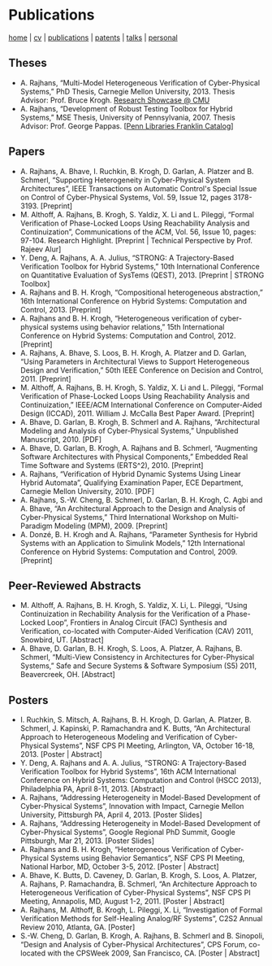 # Publications
[home](index.html) \| [cv](docs/AkshayRajhansCV.pdf) \| [publications](publications.html) \| [patents](patents.html) \| [talks](talks.html) \| [personal](personal.html)

## Theses
- A. Rajhans, “Multi-Model Heterogeneous Verification of Cyber-Physical Systems,” PhD Thesis, Carnegie Mellon University, 2013. Thesis Advisor: Prof. Bruce Krogh. [Research Showcase @ CMU](http://repository.cmu.edu/dissertations/251/)
- A. Rajhans, “Development of Robust Testing Toolbox for Hybrid Systems,” MSE Thesis, University of Pennsylvania, 2007. Thesis Advisor: Prof. George Pappas. \[[Penn Libraries Franklin Catalog](http://dla.library.upenn.edu/dla/franklin/record.html?filter.author_creator_facet.val=Rajhans%2C%20Akshay&id=FRANKLIN_4283783&)\]
## Papers
- A. Rajhans, A. Bhave, I. Ruchkin, B. Krogh, D. Garlan, A. Platzer and B. Schmerl, “Supporting Heterogeneity in Cyber-Physical System Architectures”, IEEE Transactions on Automatic Control's Special Issue on Control of Cyber-Physical Systems, Vol. 59, Issue 12, pages 3178-3193. [Preprint]
- M. Althoff, A. Rajhans, B. Krogh, S. Yaldiz, X. Li and L. Pileggi, “Formal Verification of Phase-Locked Loops Using Reachability Analysis and Continuization”, Communications of the ACM, Vol. 56, Issue 10, pages: 97-104. Research Highlight. [Preprint \| Technical Perspective by Prof. Rajeev Alur]
- Y. Deng, A. Rajhans, A. A. Julius, “STRONG: A Trajectory-Based Verification Toolbox for Hybrid Systems,” 10th International Conference on Quantitative Evaluation of SysTems (QEST), 2013. [Preprint \| STRONG Toolbox]
- A. Rajhans and B. H. Krogh, “Compositional heterogeneous abstraction,” 16th International Conference on Hybrid Systems: Computation and Control, 2013. [Preprint]
- A. Rajhans and B. H. Krogh, “Heterogeneous verification of cyber-physical systems using behavior relations,” 15th International Conference on Hybrid Systems: Computation and Control, 2012. [Preprint]
- A. Rajhans, A. Bhave, S. Loos, B. H. Krogh, A. Platzer and D. Garlan, “Using Parameters in Architectural Views to Support Heterogeneous Design and Verification,” 50th IEEE Conference on Decision and Control, 2011. [Preprint]
- M. Althoff, A. Rajhans, B. H. Krogh, S. Yaldiz, X. Li and L. Pileggi, “Formal Verification of Phase-Locked Loops Using Reachability Analysis and Continuization,” IEEE/ACM International Conference on Computer-Aided Design (ICCAD), 2011. William J. McCalla Best Paper Award. [Preprint]
- A. Bhave, D. Garlan, B. Krogh, B. Schmerl and A. Rajhans, “Architectural Modeling and Analysis of Cyber-Physical Systems,” Unpublished Manuscript, 2010. [PDF]
- A. Bhave, D. Garlan, B. Krogh, A. Rajhans and B. Schmerl, “Augmenting Software Architectures with Physical Components,” Embedded Real Time Software and Systems (ERTS^2), 2010. [Preprint]
- A. Rajhans, “Verification of Hybrid Dynamic Systems Using Linear Hybrid Automata”, Qualifying Examination Paper, ECE Department, Carnegie Mellon University, 2010. [PDF]
- A. Rajhans, S.-W. Cheng, B. Schmerl, D. Garlan, B. H. Krogh, C. Agbi and A. Bhave, “An Architectural Approach to the Design and Analysis of Cyber-Physical Systems,” Third International Workshop on Multi-Paradigm Modeling (MPM), 2009. [Preprint]
- A. Donzé, B. H. Krogh and A. Rajhans, “Parameter Synthesis for Hybrid Systems with an Application to Simulink Models,” 12th International Conference on Hybrid Systems: Computation and Control, 2009. [Preprint]
## Peer-Reviewed Abstracts
- M. Althoff, A. Rajhans, B. H. Krogh, S. Yaldiz, X. Li, L. Pileggi, “Using Continuization in Rechability Analysis for the Verification of a Phase-Locked Loop”, Frontiers in Analog Circuit (FAC) Synthesis and Verification, co-located with Computer-Aided Verification (CAV) 2011, Snowbird, UT. [Abstract]
- A. Bhave, D. Garlan, B. H. Krogh, S. Loos, A. Platzer, A. Rajhans, B. Schmerl, “Multi-View Consistency in Architectures for Cyber-Physical Systems,” Safe and Secure Systems & Software Symposium (S5) 2011, Beavercreek, OH. [Abstract]
## Posters
- I. Ruchkin, S. Mitsch, A. Rajhans, B. H. Krogh, D. Garlan, A. Platzer, B. Schmerl, J. Kapinski, P. Ramachandra and K. Butts, “An Architectural Approach to Heterogeneous Modeling and Verification of Cyber-Physical Systems”, NSF CPS PI Meeting, Arlington, VA, October 16-18, 2013. [Poster \| Abstract]
- Y. Deng, A. Rajhans and A. A. Julius, “STRONG: A Trajectory-Based Verification Toolbox for Hybrid Systems”, 16th ACM International Conference on Hybrid Systems: Computation and Control (HSCC 2013), Philadelphia PA, April 8-11, 2013. [Abstract]
- A. Rajhans, “Addressing Heterogeneity in Model-Based Development of Cyber-Physical Systems”, Innovation with Impact, Carnegie Mellon University, Pittsburgh PA, April 4, 2013. [Poster Slides]
- A. Rajhans, “Addressing Heterogeneity in Model-Based Development of Cyber-Physical Systems”, Google Regional PhD Summit, Google Pittsburgh, Mar 21, 2013. [Poster Slides]
- A. Rajhans and B. H. Krogh, “Heterogeneous Verification of Cyber-Physical Systems using Behavior Semantics”, NSF CPS PI Meeting, National Harbor, MD, October 3-5, 2012. [Poster \| Abstract]
- A. Bhave, K. Butts, D. Caveney, D. Garlan, B. Krogh, S. Loos, A. Platzer, A. Rajhans, P. Ramachandra, B. Schmerl, “An Architecture Approach to Heterogeneous Verification of Cyber-Physical Systems”, NSF CPS PI Meeting, Annapolis, MD, August 1-2, 2011. [Poster \| Abstract]
- A. Rajhans, M. Althoff, B. Krogh, L. Pileggi, X. Li, “Investigation of Formal Verification Methods for Self-Healing Analog/RF Systems”, C2S2 Annual Review 2010, Atlanta, GA. [Poster]
- S.-W. Cheng, D. Garlan, B. Krogh, A. Rajhans, B. Schmerl and B. Sinopoli, “Design and Analysis of Cyber-Physical Architectures”, CPS Forum, co-located with the CPSWeek 2009, San Francisco, CA. [Poster \| Abstract]
